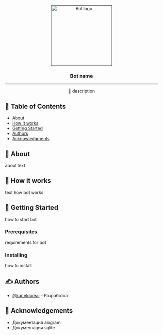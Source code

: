 <p align="center">
  <a href="" rel="noopener">
 <img width=200px height=200px src="https://i.imgur.com/FxL5qM0.jpg" alt="Bot logo"></a>
</p>

<h3 align="center">Bot name</h3>

---

<p align="center"> 🤖 description
    <br> 
</p>

## 📝 Table of Contents

- [About](#about)
- [How it works](#working)
- [Getting Started](#getting_started)
- [Authors](#authors)
- [Acknowledgments](#acknowledgement)

## 🧐 About <a name = "about"></a>

about text

## 💭 How it works <a name = "working"></a>

text how bot works

## 🏁 Getting Started <a name = "getting_started"></a>

how to start bot

### Prerequisites

requirements for bot

### Installing

how to install

## ✍️ Authors <a name = "authors"></a>

- [@kanekibreal](https://github.com/neglarken) - Разработка

## 🎉 Acknowledgements <a name = "acknowledgement"></a>

- Документация aiogram
- Документация sqlite
